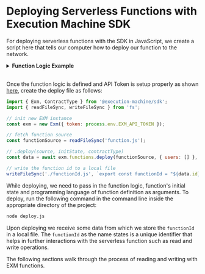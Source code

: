 # Deploying Serverless Functions with Execution Machine SDK

For deploying serverless functions with the SDK in JavaScript, we create a script here that tells our computer how to deploy our function to the network.

<details>
<summary><strong>Function Logic Example</strong></summary>

After installing the package we create a file named `function.js` in our repository and write the logic of our function within it.

```js
export async function handle(state, action) {
    state.counter++;
    return { state };
}
```

The syntax for defining functions is based off of the standard implemented by SmartWeave for smart contracts in JavaScript. Every function has a `state` which is a JSON object of values stored in it and `actions` to interact with these values. 

In our function, we want to add names to a users array which is done using the following line:

```js
state.users.push(action.input.name);
```

When deploying our function we initialise an empty array named `users` that later helps our function to identify this state variable (variable stored in state of the function) during read and write calls. Upon initialisation the `state` looks like this:

```js
{ users: [] }
```

Additionally, while writing to the function, we use a key named `name` to help the function identify what value we are feeding into the write operation. Both these definitions gain further significance when dealing with multiple values.
</details>
<br/>

Once the function logic is defined and API Token is setup properly as shown [here](../api.md), create the deploy file as follows:

<CodeGroup>
  <CodeGroupItem title="deploy.js">

```js
import { Exm, ContractType } from '@execution-machine/sdk';
import { readFileSync, writeFileSync } from 'fs';

// init new EXM instance
const exm = new Exm({ token: process.env.EXM_API_TOKEN });

// fetch function source
const functionSource = readFileSync('function.js');

// .deploy(source, initState, contractType)
const data = await exm.functions.deploy(functionSource, { users: [] }, ContractType.JS);

// write the function id to a local file
writeFileSync('./functionId.js', `export const functionId = "${data.id}"`)
```

  </CodeGroupItem>
</CodeGroup>

While deploying, we need to pass in the function logic, function's initial state and programming language of function definition as arguments. To deploy, run the following command in the command line inside the appropriate directory of the project:

```bash
node deploy.js
```

Upon deploying we receive some data from which we store the `functionId` in a local file. The `functionId` as the name states is a unique identifier that helps in further interactions with the serverless function such as read and write operations.

The following sections walk through the process of reading and writing with EXM functions.